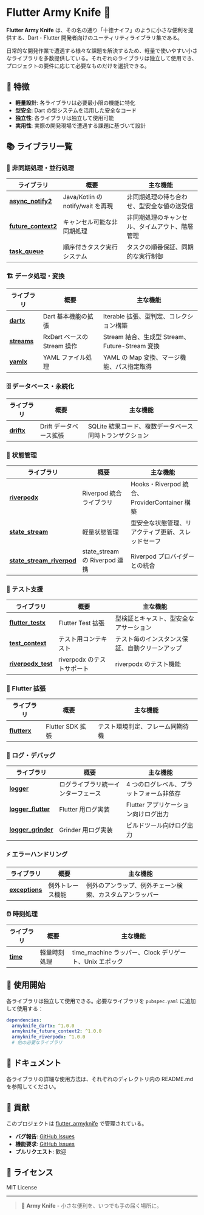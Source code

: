 # Flutter Army Knife 🔧

**Flutter Army Knife** は、その名の通り「十徳ナイフ」のように小さな便利を提供する、Dart・Flutter 開発者向けのユーティリティライブラリ集である。

日常的な開発作業で遭遇する様々な課題を解決するため、軽量で使いやすい小さなライブラリを多数提供している。それぞれのライブラリは独立して使用でき、プロジェクトの要件に応じて必要なものだけを選択できる。

## 🌟 特徴

- **軽量設計**: 各ライブラリは必要最小限の機能に特化
- **型安全**: Dart の型システムを活用した安全なコード
- **独立性**: 各ライブラリは独立して使用可能
- **実用性**: 実際の開発現場で遭遇する課題に基づいて設計

## 📚 ライブラリ一覧

### 🔄 非同期処理・並行処理

| ライブラリ | 概要 | 主な機能 |
|-----------|------|----------|
| **[async_notify2](./async_notify2/)** | Java/Kotlin の notify/wait を再現 | 非同期処理の待ち合わせ、型安全な値の送受信 |
| **[future_context2](./future_context2/)** | キャンセル可能な非同期処理 | 非同期処理のキャンセル、タイムアウト、階層管理 |
| **[task_queue](./task_queue/)** | 順序付きタスク実行システム | タスクの順番保証、同期的な実行制御 |

### 🏗️ データ処理・変換

| ライブラリ | 概要 | 主な機能 |
|-----------|------|----------|
| **[dartx](./dartx/)** | Dart 基本機能の拡張 | Iterable 拡張、型判定、コレクション構築 |
| **[streams](./streams/)** | RxDart ベースの Stream 操作 | Stream 結合、生成型 Stream、Future-Stream 変換 |
| **[yamlx](./yamlx/)** | YAML ファイル処理 | YAML の Map 変換、マージ機能、パス指定取得 |

### 🗄️ データベース・永続化

| ライブラリ | 概要 | 主な機能 |
|-----------|------|----------|
| **[driftx](./driftx/)** | Drift データベース拡張 | SQLite 結果コード、複数データベース同時トランザクション |

### 🎯 状態管理

| ライブラリ | 概要 | 主な機能 |
|-----------|------|----------|
| **[riverpodx](./riverpodx/)** | Riverpod 統合ライブラリ | Hooks・Riverpod 統合、ProviderContainer 構築 |
| **[state_stream](./state_stream/)** | 軽量状態管理 | 型安全な状態管理、リアクティブ更新、スレッドセーフ |
| **[state_stream_riverpod](./state_stream_riverpod/)** | state_stream の Riverpod 連携 | Riverpod プロバイダーとの統合 |

### 🧪 テスト支援

| ライブラリ | 概要 | 主な機能 |
|-----------|------|----------|
| **[flutter_testx](./flutter_testx/)** | Flutter Test 拡張 | 型検証とキャスト、型安全なアサーション |
| **[test_context](./test_context/)** | テスト用コンテキスト | テスト毎のインスタンス保証、自動クリーンアップ |
| **[riverpodx_test](./riverpodx_test/)** | riverpodx のテストサポート | riverpodx のテスト機能 |

### 🔧 Flutter 拡張

| ライブラリ | 概要 | 主な機能 |
|-----------|------|----------|
| **[flutterx](./flutterx/)** | Flutter SDK 拡張 | テスト環境判定、フレーム同期待機 |

### 📝 ログ・デバッグ

| ライブラリ | 概要 | 主な機能 |
|-----------|------|----------|
| **[logger](./logger/)** | ログライブラリ統一インターフェース | 4 つのログレベル、プラットフォーム非依存 |
| **[logger_flutter](./logger_flutter/)** | Flutter 用ログ実装 | Flutter アプリケーション向けログ出力 |
| **[logger_grinder](./logger_grinder/)** | Grinder 用ログ実装 | ビルドツール向けログ出力 |

### ⚡ エラーハンドリング

| ライブラリ | 概要 | 主な機能 |
|-----------|------|----------|
| **[exceptions](./exceptions/)** | 例外トレース機能 | 例外のアンラップ、例外チェーン検索、カスタムアンラッパー |

### ⏰ 時刻処理

| ライブラリ | 概要 | 主な機能 |
|-----------|------|----------|
| **[time](./time/)** | 軽量時刻処理 | time_machine ラッパー、Clock デリゲート、Unix エポック |

## 🚀 使用開始

各ライブラリは独立して使用できる。必要なライブラリを `pubspec.yaml` に追加して使用する：

```yaml
dependencies:
  armyknife_dartx: ^1.0.0
  armyknife_future_context2: ^1.0.0
  armyknife_riverpodx: ^1.0.0
  # 他の必要なライブラリ
```

## 📖 ドキュメント

各ライブラリの詳細な使用方法は、それぞれのディレクトリ内の README.md を参照してください。

## 🤝 貢献

このプロジェクトは [flutter_armyknife](https://github.com/eaglesakura/flutter_armyknife) で管理されている。

- **バグ報告**: [GitHub Issues](https://github.com/eaglesakura/flutter_armyknife/issues)
- **機能要求**: [GitHub Issues](https://github.com/eaglesakura/flutter_armyknife/issues)
- **プルリクエスト**: 歓迎

## 📄 ライセンス

MIT License

---

> 🔧 **Army Knife** - 小さな便利を、いつでも手の届く場所に。
